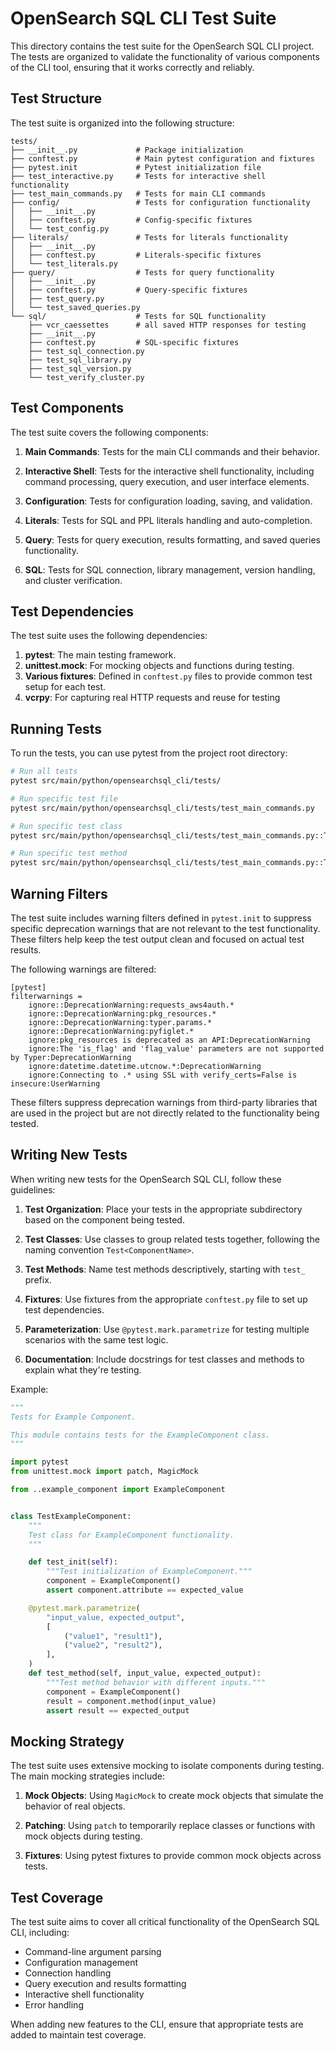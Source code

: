 # OpenSearch SQL CLI Test Suite

This directory contains the test suite for the OpenSearch SQL CLI project. The tests are organized to validate the functionality of various components of the CLI tool, ensuring that it works correctly and reliably.

## Test Structure

The test suite is organized into the following structure:

```
tests/
├── __init__.py             # Package initialization
├── conftest.py             # Main pytest configuration and fixtures
├── pytest.init             # Pytest initialization file
├── test_interactive.py     # Tests for interactive shell functionality
├── test_main_commands.py   # Tests for main CLI commands
├── config/                 # Tests for configuration functionality
│   ├── __init__.py
│   ├── conftest.py         # Config-specific fixtures
│   └── test_config.py
├── literals/               # Tests for literals functionality
│   ├── __init__.py
│   ├── conftest.py         # Literals-specific fixtures
│   └── test_literals.py
├── query/                  # Tests for query functionality
│   ├── __init__.py
│   ├── conftest.py         # Query-specific fixtures
│   ├── test_query.py
│   └── test_saved_queries.py
└── sql/                    # Tests for SQL functionality
    ├── vcr_caessettes      # all saved HTTP responses for testing
    ├── __init__.py
    ├── conftest.py         # SQL-specific fixtures
    ├── test_sql_connection.py
    ├── test_sql_library.py
    ├── test_sql_version.py
    └── test_verify_cluster.py
```

## Test Components

The test suite covers the following components:

1. **Main Commands**: Tests for the main CLI commands and their behavior.

2. **Interactive Shell**: Tests for the interactive shell functionality, including command processing, query execution, and user interface elements.

3. **Configuration**: Tests for configuration loading, saving, and validation.

4. **Literals**: Tests for SQL and PPL literals handling and auto-completion.

5. **Query**: Tests for query execution, results formatting, and saved queries functionality.

6. **SQL**: Tests for SQL connection, library management, version handling, and cluster verification.

## Test Dependencies

The test suite uses the following dependencies:

1. **pytest**: The main testing framework.
2. **unittest.mock**: For mocking objects and functions during testing.
3. **Various fixtures**: Defined in `conftest.py` files to provide common test setup for each test.
4. **vcrpy**: For capturing real HTTP requests and reuse for testing

## Running Tests

To run the tests, you can use pytest from the project root directory:

```bash
# Run all tests
pytest src/main/python/opensearchsql_cli/tests/

# Run specific test file
pytest src/main/python/opensearchsql_cli/tests/test_main_commands.py

# Run specific test class
pytest src/main/python/opensearchsql_cli/tests/test_main_commands.py::TestCommands

# Run specific test method
pytest src/main/python/opensearchsql_cli/tests/test_main_commands.py::TestCommands::test_endpoint_command
```

## Warning Filters

The test suite includes warning filters defined in `pytest.init` to suppress specific deprecation warnings that are not relevant to the test functionality. These filters help keep the test output clean and focused on actual test results.

The following warnings are filtered:

```
[pytest]
filterwarnings =
    ignore::DeprecationWarning:requests_aws4auth.*
    ignore::DeprecationWarning:pkg_resources.*
    ignore::DeprecationWarning:typer.params.*
    ignore::DeprecationWarning:pyfiglet.*
    ignore:pkg_resources is deprecated as an API:DeprecationWarning
    ignore:The 'is_flag' and 'flag_value' parameters are not supported by Typer:DeprecationWarning
    ignore:datetime.datetime.utcnow.*:DeprecationWarning
    ignore:Connecting to .* using SSL with verify_certs=False is insecure:UserWarning
```

These filters suppress deprecation warnings from third-party libraries that are used in the project but are not directly related to the functionality being tested.

## Writing New Tests

When writing new tests for the OpenSearch SQL CLI, follow these guidelines:

1. **Test Organization**: Place your tests in the appropriate subdirectory based on the component being tested.

2. **Test Classes**: Use classes to group related tests together, following the naming convention `Test<ComponentName>`.

3. **Test Methods**: Name test methods descriptively, starting with `test_` prefix.

4. **Fixtures**: Use fixtures from the appropriate `conftest.py` file to set up test dependencies.

5. **Parameterization**: Use `@pytest.mark.parametrize` for testing multiple scenarios with the same test logic.

6. **Documentation**: Include docstrings for test classes and methods to explain what they're testing.

Example:

```python
"""
Tests for Example Component.

This module contains tests for the ExampleComponent class.
"""

import pytest
from unittest.mock import patch, MagicMock

from ..example_component import ExampleComponent


class TestExampleComponent:
    """
    Test class for ExampleComponent functionality.
    """

    def test_init(self):
        """Test initialization of ExampleComponent."""
        component = ExampleComponent()
        assert component.attribute == expected_value

    @pytest.mark.parametrize(
        "input_value, expected_output",
        [
            ("value1", "result1"),
            ("value2", "result2"),
        ],
    )
    def test_method(self, input_value, expected_output):
        """Test method behavior with different inputs."""
        component = ExampleComponent()
        result = component.method(input_value)
        assert result == expected_output
```

## Mocking Strategy

The test suite uses extensive mocking to isolate components during testing. The main mocking strategies include:

1. **Mock Objects**: Using `MagicMock` to create mock objects that simulate the behavior of real objects.

2. **Patching**: Using `patch` to temporarily replace classes or functions with mock objects during testing.

3. **Fixtures**: Using pytest fixtures to provide common mock objects across tests.

## Test Coverage

The test suite aims to cover all critical functionality of the OpenSearch SQL CLI, including:

- Command-line argument parsing
- Configuration management
- Connection handling
- Query execution and results formatting
- Interactive shell functionality
- Error handling

When adding new features to the CLI, ensure that appropriate tests are added to maintain test coverage.
